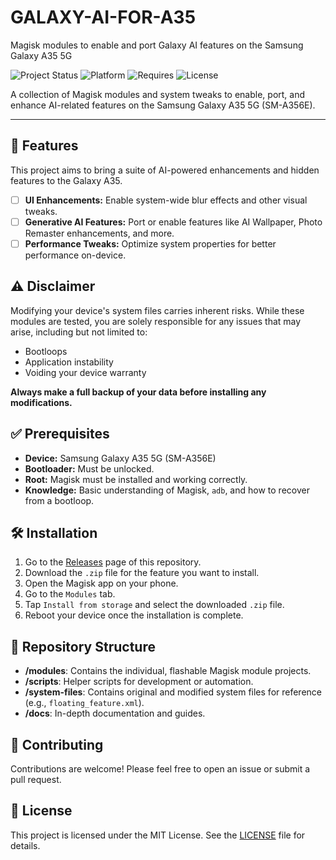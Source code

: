 # GALAXY-AI-FOR-A35
Magisk modules to enable and port Galaxy AI features on the Samsung Galaxy A35 5G

![Project Status](https://img.shields.io/badge/status-in--development-yellow)
![Platform](https://img.shields.io/badge/platform-Android%20(Samsung%20Galaxy%20A35)-blue)
![Requires](https://img.shields.io/badge/requires-Root%20(Magisk)-red)
![License](https://img.shields.io/badge/license-MIT-green)

A collection of Magisk modules and system tweaks to enable, port, and enhance AI-related features on the Samsung Galaxy A35 5G (SM-A356E).

---

## 🚀 Features

This project aims to bring a suite of AI-powered enhancements and hidden features to the Galaxy A35.

- [ ] **UI Enhancements:** Enable system-wide blur effects and other visual tweaks.
- [ ] **Generative AI Features:** Port or enable features like AI Wallpaper, Photo Remaster enhancements, and more.
- [ ] **Performance Tweaks:** Optimize system properties for better performance on-device.

## ⚠️ Disclaimer

Modifying your device's system files carries inherent risks. While these modules are tested, you are solely responsible for any issues that may arise, including but not limited to:
- Bootloops
- Application instability
- Voiding your device warranty

**Always make a full backup of your data before installing any modifications.**

## ✅ Prerequisites

- **Device:** Samsung Galaxy A35 5G (SM-A356E)
- **Bootloader:** Must be unlocked.
- **Root:** Magisk must be installed and working correctly.
- **Knowledge:** Basic understanding of Magisk, `adb`, and how to recover from a bootloop.

## 🛠️ Installation

1. Go to the [Releases](https://github.com/StarDust-Git-Code/Galaxy-AI-for-A35/releases) page of this repository.
2. Download the `.zip` file for the feature you want to install.
3. Open the Magisk app on your phone.
4. Go to the `Modules` tab.
5. Tap `Install from storage` and select the downloaded `.zip` file.
6. Reboot your device once the installation is complete.

## 📂 Repository Structure

- **/modules**: Contains the individual, flashable Magisk module projects.
- **/scripts**: Helper scripts for development or automation.
- **/system-files**: Contains original and modified system files for reference (e.g., `floating_feature.xml`).
- **/docs**: In-depth documentation and guides.

## 🤝 Contributing

Contributions are welcome! Please feel free to open an issue or submit a pull request.

## 📜 License

This project is licensed under the MIT License. See the [LICENSE](LICENSE) file for details.
